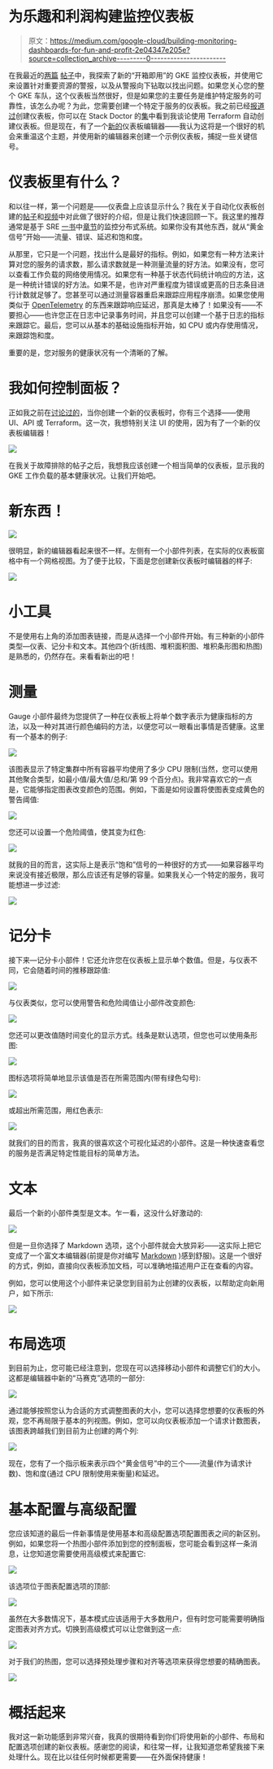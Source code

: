 # 为乐趣和利润构建监控仪表板

> 原文：<https://medium.com/google-cloud/building-monitoring-dashboards-for-fun-and-profit-2e04347e205e?source=collection_archive---------0----------------------->

在我最近的[两篇](/google-cloud/setting-up-cloud-operations-for-gke-a21b49979693) [帖子](/google-cloud/troubleshooting-services-on-gke-872470e60d51)中，我探索了新的“开箱即用”的 GKE 监控仪表板，并使用它来设置针对重要资源的警报，以及从警报向下钻取以找出问题。如果您关心您的整个 GKE 车队，这个仪表板当然很好，但是如果您的主要任务是维护特定服务的可靠性，该怎么办呢？为此，您需要创建一个特定于服务的仪表板。我之前已经[报道过](/google-cloud/automating-application-dashboard-creation-for-services-on-gke-istio-a55a5a79aa15?source=your_stories_page-------------------------------------)创建仪表板，你可以在 Stack Doctor 的[集](https://www.youtube.com/watch?v=Rqu-2k9m814&list=PLIivdWyY5sqLuKKx4pcdEAkJY1HevjVVm&index=23&t=1s)中看到我谈论使用 Terraform 自动创建仪表板。但是现在，有了一个[新的](https://cloud.google.com/monitoring/charts/dashboards#select-editor)仪表板编辑器——我认为这将是一个很好的机会来重温这个主题，并使用新的编辑器来创建一个示例仪表板，捕捉一些关键信号。

# 仪表板里有什么？

和以往一样，第一个问题是——仪表盘上应该显示什么？我在关于自动化仪表板创建的[帖子](/google-cloud/automating-application-dashboard-creation-for-services-on-gke-istio-a55a5a79aa15?source=your_stories_page-------------------------------------)和[视频](https://www.youtube.com/watch?v=Rqu-2k9m814&list=PLIivdWyY5sqLuKKx4pcdEAkJY1HevjVVm&index=23&t=1s)中对此做了很好的介绍，但是让我们快速回顾一下。我这里的推荐通常是基于 SRE [一书](https://landing.google.com/sre/sre-book/toc/)中[章节](https://landing.google.com/sre/sre-book/chapters/monitoring-distributed-systems/)的监控分布式系统。如果你没有其他东西，就从“黄金信号”开始——流量、错误、延迟和饱和度。

从那里，它只是一个问题，找出什么是最好的指标。例如，如果您有一种方法来计算对您的服务的请求数，那么请求数就是一种测量流量的好方法。如果没有，您可以查看工作负载的网络使用情况。如果您有一种基于状态代码统计响应的方法，这是一种统计错误的好方法。如果不是，也许对严重程度为错误或更高的日志条目进行计数就足够了。您甚至可以通过测量容器重启来跟踪应用程序崩溃。如果您使用类似于 [OpenTelemetry](/google-cloud/custom-metrics-in-node-js-with-opentelemetry-and-prometheus-c10c8c0204d3--------------------) 的东西来跟踪响应延迟，那真是太棒了！如果没有——不要担心——也许您正在日志中记录事务时间，并且您可以创建一个基于日志的指标来跟踪它。最后，您可以从基本的基础设施指标开始，如 CPU 或内存使用情况，来跟踪饱和度。

重要的是，您对服务的健康状况有一个清晰的了解。

# 我如何控制面板？

正如我之前在[讨论过的](https://www.youtube.com/watch?v=Rqu-2k9m814&list=PLIivdWyY5sqLuKKx4pcdEAkJY1HevjVVm&index=23&t=1s)，当你创建一个新的仪表板时，你有三个选择——使用 UI、API 或 Terraform。这一次，我想特别关注 UI 的使用，因为有了一个新的仪表板编辑器！

![](img/1ef7ecb28d43a1d4e0e4affb2bfb680e.png)

在我关于故障排除的帖子之后，我想我应该创建一个相当简单的仪表板，显示我的 GKE 工作负载的基本健康状况。让我们开始吧。

# 新东西！

![](img/db1a2c66cfb043bea0325c4c2a4fde78.png)

很明显，新的编辑器看起来很不一样。左侧有一个小部件列表，在实际的仪表板窗格中有一个网格视图。为了便于比较，下面是您创建新仪表板时编辑器的样子:

![](img/a8d542fa2eecbfec2d3235192e81a412.png)

# 小工具

不是使用右上角的添加图表链接，而是从选择一个小部件开始。有三种新的小部件类型—仪表、记分卡和文本。其他四个(折线图、堆积面积图、堆积条形图和热图)是熟悉的，仍然存在。来看看新出的吧！

# 测量

Gauge 小部件最终为您提供了一种在仪表板上将单个数字表示为健康指标的方法，以及一种对其进行颜色编码的方法，以便您可以一眼看出事情是否健康。这里有一个基本的例子:

![](img/778af83ce2e9d8f0ef51abc51effdb36.png)

该图表显示了特定集群中所有容器平均使用了多少 CPU 限制(当然，您可以使用其他聚合类型，如最小值/最大值/总和/第 99 个百分点)。我非常喜欢它的一点是，它能够指定图表改变颜色的范围。例如，下面是如何设置将使图表变成黄色的警告阈值:

![](img/e437d7e45f88aeaa36dfc023b648279d.png)

您还可以设置一个危险阈值，使其变为红色:

![](img/a1f2f463c0513f37181983734f6b2e60.png)

就我的目的而言，这实际上是表示“饱和”信号的一种很好的方式——如果容器平均来说没有接近极限，那么应该还有足够的容量。如果我关心一个特定的服务，我可能想进一步过滤:

![](img/9c3b6b3a924eec5cc576c4fd7c622bf5.png)

# 记分卡

接下来—记分卡小部件！它还允许您在仪表板上显示单个数值。但是，与仪表不同，它会随着时间的推移跟踪值:

![](img/bb65d7d40b3634a6d37e061130cb86ab.png)

与仪表类似，您可以使用警告和危险阈值让小部件改变颜色:

![](img/e044ce40258ae86e1c4e101f6875f6e9.png)

您还可以更改值随时间变化的显示方式。线条是默认选项，但您也可以使用条形图:

![](img/0e9d8df13da7d7c34f50f01d7509e72c.png)

图标选项将简单地显示该值是否在所需范围内(带有绿色勾号):

![](img/8aa008b5591edf2050b893cd442daf33.png)

或超出所需范围，用红色表示:

![](img/17d3b823094753a1bdb7a9755a5fc5dd.png)

就我们的目的而言，我真的很喜欢这个可视化延迟的小部件。这是一种快速查看您的服务是否满足特定性能目标的简单方法。

# 文本

最后一个新的小部件类型是文本。乍一看，这没什么好激动的:

![](img/002fa9462548b541574cd58eda5970c6.png)

但是一旦你选择了 Markdown 选项，这个小部件就会大放异彩——这实际上把它变成了一个富文本编辑器(前提是你对编写 [Markdown](https://en.wikipedia.org/wiki/Markdown) )感到舒服)。这是一个很好的方式，例如，直接向仪表板添加文档，可以准确地描述用户正在查看的内容。

例如，您可以使用这个小部件来记录您到目前为止创建的仪表板，以帮助定向新用户，如下所示:

![](img/c2b295ccc041b3802774ebe468eba6f4.png)

# 布局选项

到目前为止，您可能已经注意到，您现在可以选择移动小部件和调整它们的大小。这都是编辑器中新的“马赛克”选项的一部分:

![](img/8056b4ade8518ca52185afedd7b6afe9.png)

通过能够按照您认为合适的方式调整图表的大小，您可以选择您想要的仪表板的外观，您不再局限于基本的列视图。例如，您可以向仪表板添加一个请求计数图表，该图表跨越我们到目前为止创建的两个列:

![](img/41d7abcc5687559983f8b73f8108d349.png)

现在，您有了一个指示板来表示四个“黄金信号”中的三个——流量(作为请求计数)、饱和度(通过 CPU 限制使用来衡量)和延迟。

# 基本配置与高级配置

您应该知道的最后一件新事情是使用基本和高级配置选项配置图表之间的新区别。例如，如果您将一个热图小部件添加到您的控制面板，您可能会看到这样一条消息，让您知道您需要使用高级模式来配置它:

![](img/5f1a471ee9f6b24c497d31913e22c59e.png)

该选项位于图表配置选项的顶部:

![](img/33269d4043316dc79900423c9db1aa3c.png)

虽然在大多数情况下，基本模式应该适用于大多数用户，但有时您可能需要明确指定图表对齐方式。切换到高级模式可以让您做到这一点:

![](img/8b5b29b396005050d04872f4046a5db4.png)

对于我们的热图，您可以选择预处理步骤和对齐等选项来获得您想要的精确图表。

![](img/ea240d920f50951404cf43bee51a0962.png)

# 概括起来

我对这一新功能感到非常兴奋，我真的很期待看到你们将使用新的小部件、布局和配置选项创建的新仪表板。感谢您的阅读，和往常一样，让我知道您希望我接下来处理什么。现在比以往任何时候都更需要——在外面保持健康！